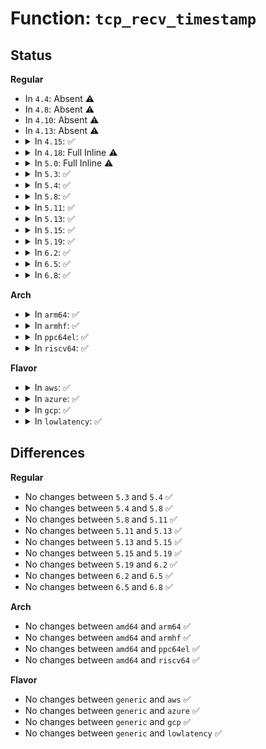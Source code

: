 # Function: <code>tcp_recv_timestamp</code>

## Status
<b>Regular</b>
<ul>
<li>
In <code>4.4</code>: Absent ⚠️
</li>
<li>
In <code>4.8</code>: Absent ⚠️
</li>
<li>
In <code>4.10</code>: Absent ⚠️
</li>
<li>
In <code>4.13</code>: Absent ⚠️
</li>
<li>
<details>
<summary>In <code>4.15</code>: ✅</summary>

```c
void tcp_recv_timestamp(struct msghdr *msg, const struct sock *sk, struct scm_timestamping *tss);
```

**Collision:** Unique Global

**Inline:** No

**Transformation:** False

**Instances:**

```
In net/ipv4/tcp.c (ffffffff818a5480)
Location: net/ipv4/tcp.c:1734
Inline: False
Direct callers:
  - net/ipv4/tcp.c:tcp_recvmsg
```
**Symbols:**

```
ffffffff818a5480-ffffffff818a55f7: tcp_recv_timestamp (STB_GLOBAL)
```
</details>
</li>
<li>
<details>
<summary>In <code>4.18</code>: Full Inline ⚠️</summary>

**Collision:** Unique Static

**Inline:** Full

**Transformation:** False

**Instances:**

```
In net/ipv4/tcp.c (ffffffff818f73e0)
Location: net/ipv4/tcp.c:1855
Inline: True
Inline callers:
  - net/ipv4/tcp.c:tcp_recvmsg
```
</details>
</li>
<li>
<details>
<summary>In <code>5.0</code>: Full Inline ⚠️</summary>

**Collision:** Unique Static

**Inline:** Full

**Transformation:** False

**Instances:**

```
In net/ipv4/tcp.c (ffffffff81925a55)
Location: net/ipv4/tcp.c:1864
Inline: True
Inline callers:
  - net/ipv4/tcp.c:tcp_recvmsg
```
</details>
</li>
<li>
<details>
<summary>In <code>5.3</code>: ✅</summary>

```c
void tcp_recv_timestamp(struct msghdr *msg, const struct sock *sk, struct scm_timestamping_internal *tss);
```

**Collision:** Unique Static

**Inline:** No

**Transformation:** False

**Instances:**

```
In net/ipv4/tcp.c (ffffffff819866b0)
Location: net/ipv4/tcp.c:1854
Inline: False
Direct callers:
  - net/ipv4/tcp.c:tcp_recvmsg
```
**Symbols:**

```
ffffffff819866b0-ffffffff8198687d: tcp_recv_timestamp (STB_LOCAL)
```
</details>
</li>
<li>
<details>
<summary>In <code>5.4</code>: ✅</summary>

```c
void tcp_recv_timestamp(struct msghdr *msg, const struct sock *sk, struct scm_timestamping_internal *tss);
```

**Collision:** Unique Static

**Inline:** No

**Transformation:** False

**Instances:**

```
In net/ipv4/tcp.c (ffffffff819bce20)
Location: net/ipv4/tcp.c:1855
Inline: False
Direct callers:
  - net/ipv4/tcp.c:tcp_recvmsg
```
**Symbols:**

```
ffffffff819bce20-ffffffff819bcfed: tcp_recv_timestamp (STB_LOCAL)
```
</details>
</li>
<li>
<details>
<summary>In <code>5.8</code>: ✅</summary>

```c
void tcp_recv_timestamp(struct msghdr *msg, const struct sock *sk, struct scm_timestamping_internal *tss);
```

**Collision:** Unique Static

**Inline:** No

**Transformation:** False

**Instances:**

```
In net/ipv4/tcp.c (ffffffff81aa8860)
Location: net/ipv4/tcp.c:1921
Inline: False
Direct callers:
  - net/ipv4/tcp.c:tcp_recvmsg
```
**Symbols:**

```
ffffffff81aa8860-ffffffff81aa8a19: tcp_recv_timestamp (STB_LOCAL)
```
</details>
</li>
<li>
<details>
<summary>In <code>5.11</code>: ✅</summary>

```c
void tcp_recv_timestamp(struct msghdr *msg, const struct sock *sk, struct scm_timestamping_internal *tss);
```

**Collision:** Unique Static

**Inline:** No

**Transformation:** False

**Instances:**

```
In net/ipv4/tcp.c (ffffffff81ab2de0)
Location: net/ipv4/tcp.c:2160
Inline: False
Direct callers:
  - net/ipv4/tcp.c:tcp_recvmsg
```
**Symbols:**

```
ffffffff81ab2de0-ffffffff81ab2f99: tcp_recv_timestamp (STB_LOCAL)
```
</details>
</li>
<li>
<details>
<summary>In <code>5.13</code>: ✅</summary>

```c
void tcp_recv_timestamp(struct msghdr *msg, const struct sock *sk, struct scm_timestamping_internal *tss);
```

**Collision:** Unique Static

**Inline:** No

**Transformation:** False

**Instances:**

```
In net/ipv4/tcp.c (ffffffff81a9e030)
Location: net/ipv4/tcp.c:2203
Inline: False
Direct callers:
  - net/ipv4/tcp.c:tcp_recvmsg
```
**Symbols:**

```
ffffffff81a9e030-ffffffff81a9e1f4: tcp_recv_timestamp (STB_LOCAL)
```
</details>
</li>
<li>
<details>
<summary>In <code>5.15</code>: ✅</summary>

```c
void tcp_recv_timestamp(struct msghdr *msg, const struct sock *sk, struct scm_timestamping_internal *tss);
```

**Collision:** Unique Global

**Inline:** No

**Transformation:** False

**Instances:**

```
In net/ipv4/tcp.c (ffffffff81b5e4e0)
Location: net/ipv4/tcp.c:2203
Inline: False
Direct callers:
  - net/ipv4/tcp.c:tcp_recvmsg
  - net/mptcp/protocol.c:mptcp_recvmsg
```
**Symbols:**

```
ffffffff81b5e4e0-ffffffff81b5e6a4: tcp_recv_timestamp (STB_GLOBAL)
```
</details>
</li>
<li>
<details>
<summary>In <code>5.19</code>: ✅</summary>

```c
void tcp_recv_timestamp(struct msghdr *msg, const struct sock *sk, struct scm_timestamping_internal *tss);
```

**Collision:** Unique Global

**Inline:** No

**Transformation:** False

**Instances:**

```
In net/ipv4/tcp.c (ffffffff81cece90)
Location: net/ipv4/tcp.c:2230
Inline: False
Direct callers:
  - net/ipv4/tcp.c:tcp_recvmsg
  - net/mptcp/protocol.c:mptcp_recvmsg
```
**Symbols:**

```
ffffffff81cece90-ffffffff81ced07b: tcp_recv_timestamp (STB_GLOBAL)
```
</details>
</li>
<li>
<details>
<summary>In <code>6.2</code>: ✅</summary>

```c
void tcp_recv_timestamp(struct msghdr *msg, const struct sock *sk, struct scm_timestamping_internal *tss);
```

**Collision:** Unique Global

**Inline:** No

**Transformation:** False

**Instances:**

```
In net/ipv4/tcp.c (ffffffff81eb0da0)
Location: net/ipv4/tcp.c:2330
Inline: False
Direct callers:
  - net/ipv4/tcp.c:do_tcp_getsockopt
  - net/ipv4/tcp.c:tcp_recvmsg
  - net/mptcp/protocol.c:mptcp_recvmsg
```
**Symbols:**

```
ffffffff81eb0da0-ffffffff81eb0f9b: tcp_recv_timestamp (STB_GLOBAL)
```
</details>
</li>
<li>
<details>
<summary>In <code>6.5</code>: ✅</summary>

```c
void tcp_recv_timestamp(struct msghdr *msg, const struct sock *sk, struct scm_timestamping_internal *tss);
```

**Collision:** Unique Global

**Inline:** No

**Transformation:** False

**Instances:**

```
In net/ipv4/tcp.c (ffffffff81f0f420)
Location: net/ipv4/tcp.c:2216
Inline: False
Direct callers:
  - net/ipv4/tcp.c:do_tcp_getsockopt
  - net/ipv4/tcp.c:tcp_recvmsg
  - net/mptcp/protocol.c:mptcp_recvmsg
```
**Symbols:**

```
ffffffff81f0f420-ffffffff81f0f622: tcp_recv_timestamp (STB_GLOBAL)
```
</details>
</li>
<li>
<details>
<summary>In <code>6.8</code>: ✅</summary>

```c
void tcp_recv_timestamp(struct msghdr *msg, const struct sock *sk, struct scm_timestamping_internal *tss);
```

**Collision:** Unique Global

**Inline:** No

**Transformation:** False

**Instances:**

```
In net/ipv4/tcp.c (ffffffff81fd3610)
Location: net/ipv4/tcp.c:2223
Inline: False
Direct callers:
  - net/ipv4/tcp.c:do_tcp_getsockopt
  - net/ipv4/tcp.c:tcp_recvmsg
  - net/mptcp/protocol.c:mptcp_recvmsg
```
**Symbols:**

```
ffffffff81fd3610-ffffffff81fd381b: tcp_recv_timestamp (STB_GLOBAL)
```
</details>
</li>
</ul>
<b>Arch</b>
<ul>
<li>
<details>
<summary>In <code>arm64</code>: ✅</summary>

```c
void tcp_recv_timestamp(struct msghdr *msg, const struct sock *sk, struct scm_timestamping_internal *tss);
```

**Collision:** Unique Static

**Inline:** No

**Transformation:** False

**Instances:**

```
In net/ipv4/tcp.c (ffff800010c6f0c8)
Location: net/ipv4/tcp.c:1855
Inline: False
Direct callers:
  - net/ipv4/tcp.c:tcp_recvmsg
```
**Symbols:**

```
ffff800010c6f0c8-ffff800010c6f228: tcp_recv_timestamp (STB_LOCAL)
```
</details>
</li>
<li>
<details>
<summary>In <code>armhf</code>: ✅</summary>

```c
void tcp_recv_timestamp(struct msghdr *msg, const struct sock *sk, struct scm_timestamping_internal *tss);
```

**Collision:** Unique Static

**Inline:** No

**Transformation:** False

**Instances:**

```
In net/ipv4/tcp.c (c0d7dc80)
Location: net/ipv4/tcp.c:1855
Inline: False
Direct callers:
  - net/ipv4/tcp.c:tcp_recvmsg
```
**Symbols:**

```
c0d7dc80-c0d7de4c: tcp_recv_timestamp (STB_LOCAL)
```
</details>
</li>
<li>
<details>
<summary>In <code>ppc64el</code>: ✅</summary>

```c
void tcp_recv_timestamp(struct msghdr *msg, const struct sock *sk, struct scm_timestamping_internal *tss);
```

**Collision:** Unique Static

**Inline:** No

**Transformation:** False

**Instances:**

```
In net/ipv4/tcp.c (c000000000d75410)
Location: net/ipv4/tcp.c:1855
Inline: False
Direct callers:
  - net/ipv4/tcp.c:tcp_recvmsg
```
**Symbols:**

```
c000000000d75410-c000000000d75604: tcp_recv_timestamp (STB_LOCAL)
```
</details>
</li>
<li>
<details>
<summary>In <code>riscv64</code>: ✅</summary>

```c
void tcp_recv_timestamp(struct msghdr *msg, const struct sock *sk, struct scm_timestamping_internal *tss);
```

**Collision:** Unique Static

**Inline:** No

**Transformation:** False

**Instances:**

```
In net/ipv4/tcp.c (ffffffe0007d3e40)
Location: net/ipv4/tcp.c:1855
Inline: False
Direct callers:
  - net/ipv4/tcp.c:tcp_recvmsg
```
**Symbols:**

```
ffffffe0007d3e40-ffffffe0007d3f5a: tcp_recv_timestamp (STB_LOCAL)
```
</details>
</li>
</ul>
<b>Flavor</b>
<ul>
<li>
<details>
<summary>In <code>aws</code>: ✅</summary>

```c
void tcp_recv_timestamp(struct msghdr *msg, const struct sock *sk, struct scm_timestamping_internal *tss);
```

**Collision:** Unique Static

**Inline:** No

**Transformation:** False

**Instances:**

```
In net/ipv4/tcp.c (ffffffff8195cc90)
Location: net/ipv4/tcp.c:1855
Inline: False
Direct callers:
  - net/ipv4/tcp.c:tcp_recvmsg
```
**Symbols:**

```
ffffffff8195cc90-ffffffff8195ce5d: tcp_recv_timestamp (STB_LOCAL)
```
</details>
</li>
<li>
<details>
<summary>In <code>azure</code>: ✅</summary>

```c
void tcp_recv_timestamp(struct msghdr *msg, const struct sock *sk, struct scm_timestamping_internal *tss);
```

**Collision:** Unique Static

**Inline:** No

**Transformation:** False

**Instances:**

```
In net/ipv4/tcp.c (ffffffff81916780)
Location: net/ipv4/tcp.c:1855
Inline: False
Direct callers:
  - net/ipv4/tcp.c:tcp_recvmsg
```
**Symbols:**

```
ffffffff81916780-ffffffff8191694d: tcp_recv_timestamp (STB_LOCAL)
```
</details>
</li>
<li>
<details>
<summary>In <code>gcp</code>: ✅</summary>

```c
void tcp_recv_timestamp(struct msghdr *msg, const struct sock *sk, struct scm_timestamping_internal *tss);
```

**Collision:** Unique Static

**Inline:** No

**Transformation:** False

**Instances:**

```
In net/ipv4/tcp.c (ffffffff819c7460)
Location: net/ipv4/tcp.c:1855
Inline: False
Direct callers:
  - net/ipv4/tcp.c:tcp_recvmsg
```
**Symbols:**

```
ffffffff819c7460-ffffffff819c762d: tcp_recv_timestamp (STB_LOCAL)
```
</details>
</li>
<li>
<details>
<summary>In <code>lowlatency</code>: ✅</summary>

```c
void tcp_recv_timestamp(struct msghdr *msg, const struct sock *sk, struct scm_timestamping_internal *tss);
```

**Collision:** Unique Static

**Inline:** No

**Transformation:** False

**Instances:**

```
In net/ipv4/tcp.c (ffffffff819d0fb0)
Location: net/ipv4/tcp.c:1855
Inline: False
Direct callers:
  - net/ipv4/tcp.c:tcp_recvmsg
```
**Symbols:**

```
ffffffff819d0fb0-ffffffff819d117d: tcp_recv_timestamp (STB_LOCAL)
```
</details>
</li>
</ul>

## Differences
<b>Regular</b>
<ul>
<li>
No changes between <code>5.3</code> and <code>5.4</code> ✅
</li>
<li>
No changes between <code>5.4</code> and <code>5.8</code> ✅
</li>
<li>
No changes between <code>5.8</code> and <code>5.11</code> ✅
</li>
<li>
No changes between <code>5.11</code> and <code>5.13</code> ✅
</li>
<li>
No changes between <code>5.13</code> and <code>5.15</code> ✅
</li>
<li>
No changes between <code>5.15</code> and <code>5.19</code> ✅
</li>
<li>
No changes between <code>5.19</code> and <code>6.2</code> ✅
</li>
<li>
No changes between <code>6.2</code> and <code>6.5</code> ✅
</li>
<li>
No changes between <code>6.5</code> and <code>6.8</code> ✅
</li>
</ul>
<b>Arch</b>
<ul>
<li>
No changes between <code>amd64</code> and <code>arm64</code> ✅
</li>
<li>
No changes between <code>amd64</code> and <code>armhf</code> ✅
</li>
<li>
No changes between <code>amd64</code> and <code>ppc64el</code> ✅
</li>
<li>
No changes between <code>amd64</code> and <code>riscv64</code> ✅
</li>
</ul>
<b>Flavor</b>
<ul>
<li>
No changes between <code>generic</code> and <code>aws</code> ✅
</li>
<li>
No changes between <code>generic</code> and <code>azure</code> ✅
</li>
<li>
No changes between <code>generic</code> and <code>gcp</code> ✅
</li>
<li>
No changes between <code>generic</code> and <code>lowlatency</code> ✅
</li>
</ul>
